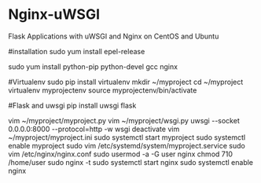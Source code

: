 # Nginx-uWSGI
Flask Applications with uWSGI and Nginx on CentOS and Ubuntu


#installation
sudo yum install epel-release

sudo yum install python-pip python-devel gcc nginx

#Virtualenv
sudo pip install virtualenv
mkdir ~/myproject
cd ~/myproject
virtualenv myprojectenv
source myprojectenv/bin/activate

#Flask and uwsgi
pip install uwsgi flask

vim ~/myproject/myproject.py
vim ~/myproject/wsgi.py
uwsgi --socket 0.0.0.0:8000 --protocol=http -w wsgi
deactivate
vim ~/myproject/myproject.ini
sudo systemctl start myproject
sudo systemctl enable myproject
sudo vim /etc/systemd/system/myproject.service
sudo vim /etc/nginx/nginx.conf
sudo usermod -a -G user nginx
chmod 710 /home/user
sudo nginx -t
sudo systemctl start nginx
sudo systemctl enable nginx
